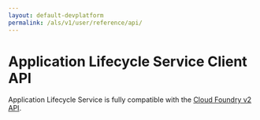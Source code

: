 ```yaml
---
layout: default-devplatform
permalink: /als/v1/user/reference/api/
---
```

<!--PUBLISHED-->

Application Lifecycle Service Client API[](#helion-client-api "Permalink to this headline")
=========================================================================

Application Lifecycle Service is fully compatible with the [Cloud Foundry v2
API](/als/v1/user/reference/api/).

